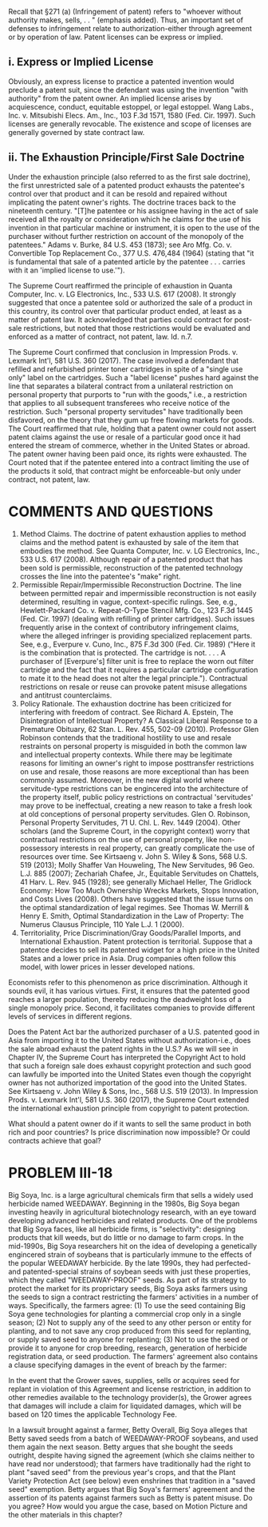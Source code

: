 
Recall that §271 (a) (Infringement of patent) refers to "whoever without authority makes, sells, . . " (emphasis added). Thus, an important set of defenses to infringement relate to authorization-either through agreement or by operation of law. Patent licenses can be express or implied.

## i. Express or Implied License

Obviously, an express license to practice a patented invention would preclude a patent suit, since the defendant was using the invention "with authority" from the patent owner. An implied license arises by acquiescence, conduct, equitable estoppel, or legal estoppel. Wang Labs., Inc. v. Mitsubishi Elecs. Am., Inc., 103 F.3d 1571, 1580 (Fed. Cir. 1997). Such licenses are generally revocable. The existence and scope of licenses are generally governed by state contract law.

## ii. The Exhaustion Principle/First Sale Doctrine

Under the exhaustion principle (also referred to as the first sale doctrine), the first unrestricted sale of a patented product exhausts the patentee's control over that product and it can be resold and repaired without implicating the patent owner's rights. The doctrine traces back to the nineteenth century. "[T]he patentee or his assignee having in the act of sale received all the royalty or consideration which he claims for the use of his invention in that particular machine or instrument, it is open to the use of the purchaser without further restriction on account of the monopoly of the patentees." Adams v. Burke, 84 U.S. 453 (1873); see Aro Mfg. Co. v. Convertible Top Replacement Co., 377 U.S. 476,484 (1964) (stating that "it is fundamental that sale of a patented article by the patentee . . . carries with it an 'implied license to use.'").

The Supreme Court reaffirmed the principle of exhaustion in Quanta Computer, Inc. v. LG Electronics, Inc., 533 U.S. 617 (2008). It strongly suggested that once a patentee sold or authorized the sale of a product in this country, its control over that particular product ended, at least as a matter of patent law. It acknowledged that parties could contract for post-sale restrictions, but noted that those restrictions would be evaluated and enforced as a matter of contract, not patent, law. Id. n.7.

The Supreme Court confirmed that conclusion in Impression Prods. v. Lexmark Int'l, 581 U.S. 360 (2017). The case involved a defendant that refilled and refurbished printer toner cartridges in spite of a "single use only" label on the cartridges. Such a "label license" pushes hard against the line that separates a bilateral contract from a unilateral restriction on personal property that purports to "run with the goods," i.e., a restriction that applies to all subsequent transferees who receive notice of the restriction. Such "personal property servitudes" have traditionally been disfavored, on the theory that they gum up free flowing markets for goods. The Court reaffirmed that rule, holding that a patent owner could not assert patent claims against the use or resale of a particular good once it had entered the stream of commerce, whether in the United States or abroad. The patent owner having been paid once, its rights were exhausted. The Court noted that if the patentee entered into a contract limiting the use of the products it sold, that contract might be enforceable-but only under contract, not patent, law.

# COMMENTS AND QUESTIONS 

1. Method Claims. The doctrine of patent exhaustion applies to method claims and the method patent is exhausted by sale of the item that embodies the method. See Quanta Computer, Inc. v. LG Electronics, Inc., 533 U.S. 617 (2008). Although repair of a patented product that has been sold is permissible, reconstruction of the patented technology crosses the line into the patentee's "make" right.
2. Permissible Repair/Impermissible Reconstruction Doctrine. The line between permitted repair and impermissible reconstruction is not easily determined, resulting in vague, context-specific rulings. See, e.g., Hewlett-Packard Co. v. Repeat-O-Type Stencil Mfg. Co., 123 F.3d 1445 (Fed. Cir. 1997) (dealing with refilling of printer cartridges). Such issues frequently arise in the context of contributory infringement claims, where the alleged infringer is providing specialized replacement parts. See, e.g., Everpure v. Cuno, Inc., 875 F.3d 300 (Fed. Cir. 1989) ("Here it is the combination that is protected. The cartridge is not. . . . A purchaser of [Everpure's] filter unit is free to replace the worn out filter cartridge and the fact that it requires a particular cartridge configuration to mate it to the head does not alter the legal principle."). Contractual restrictions on resale or reuse can provoke patent misuse allegations and antitrust counterclaims.
3. Policy Rationale. The exhaustion doctrine has been criticized for interfering with freedom of contract. See Richard A. Epstein, The Disintegration of Intellectual Property? A Classical Liberal Response to a Premature Obituary, 62 Stan. L. Rev. 455, 502-09 (2010). Professor Glen Robinson contends that the traditional hostility to use and resale restraints on personal property is misguided in both the common law and intellectual property contexts. While there may be legitimate reasons for limiting an owner's right to impose posttransfer restrictions on use and resale, those reasons are more exceptional than has been commonly assumed. Moreover, in the new digital world where servitude-type restrictions can be engincered into the architecture of the property itself, public policy restrictions on contractual 'servitudes' may prove to be ineffectual, creating a new reason to take a fresh look at old conceptions of personal property servitudes.
Glen O. Robinson, Personal Property Servitudes, 71 U. Chl. L. Rev. 1449 (2004).
Other scholars (and the Supreme Court, in the copyright context) worry that contractual restrictions on the use of personal property, like non-possessory interests in real property, can greatly complicate the use of resources over time. See Kirtsaeng v. John S. Wiley \& Sons, 568 U.S. 519 (2013); Molly Shaffer Van Houweling, The New Servitudes, 96 Geo. L.J. 885 (2007); Zechariah Chafee, Jr., Equitable Servitudes on Chattels, 41 Harv. L. Rev. 945 (1928); see generally Michael Heller, The Gridlock Economy: How Too Much Ownership Wrecks Markets, Stops Innovation, and Costs Lives (2008). Others have suggested that the issue turns on the optimal standardization of legal regimes. See Thomas W. Merrill \& Henry E. Smith, Optimal Standardization in the Law of Property: The Numerus Clausus Principle, 110 Yale L.J. 1 (2000).
4. Territoriality, Price Discrimination/Gray Goods/Parallel Imports, and International Exhaustion. Patent protection is territorial. Suppose that a patentce decides to sell its patented widget for a high price in the United States and a lower price in Asia. Drug companies often follow this model, with lower prices in lesser developed nations.

Economists refer to this phenomenon as price discrimination. Although it sounds evil, it has various virtues. First, it ensures that the patented good reaches a larger population, thereby reducing the deadweight loss of a single monopoly price. Second, it facilitates companies to provide different levels of services in different regions.

Does the Patent Act bar the authorized purchaser of a U.S. patented good in Asia from importing it to the United States without authorization-i.e., does the sale abroad exhaust the patent rights in the U.S.? As we will see in Chapter IV, the Supreme Court has interpreted the Copyright Act to hold that such a foreign sale does exhaust copyright protection and such good can lawfully be imported into the United States even though the copyright owner has not authorized importation of the good into the United States. See Kirtsaeng v. John Wiley \& Sons, Inc., 568 U.S. 519 (2013). In Impression Prods. v. Lexmark Int'l, 581 U.S. 360 (2017), the Supreme Court extended the international exhaustion principle from copyright to patent protection.

What should a patent owner do if it wants to sell the same product in both rich and poor countries? Is price discrimination now impossible? Or could contracts achieve that goal?

# PROBLEM III-18 

Big Soya, Inc. is a large agricultural chemicals firm that sells a widely used herbicide named WEEDAWAY. Beginning in the 1980s, Big Soya began investing heavily in agricultural biotechnology research, with an eye toward developing advanced herbicides and related products. One of the problems that Big Soya faces, like all herbicide firms, is "selectivity": designing products that kill weeds, but do little or no damage to farm crops. In the mid-1990s, Big Soya researchers hit on the idea of developing a genetically engincered strain of soybeans that is particularly immune to the effects of the popular WEEDAWAY herbicide. By the late 1990s, they had perfected-and patented-special strains of soybean seeds with just these properties, which they called "WEEDAWAY-PROOF" seeds. As part of its strategy to protect the market for its proprictary seeds, Big Soya asks farmers using the seeds to sign a contract restricting the farmers' activities in a number of ways. Specifically, the farmers agree: (1) To use the seed containing Big Soya gene technologies for planting a commercial crop only in a single season; (2) Not to supply any of the seed to any other person or entity for planting, and to not save any crop produced from this seed for replanting, or supply saved seed to anyone for replanting; (3) Not to use the seed or provide it to anyone for crop breeding, research, generation of herbicide registration data, or seed production. The farmers' agreement also contains a clause specifying damages in the event of breach by the farmer:

In the event that the Grower saves, supplies, sells or acquires seed for replant in violation of this Agreement and license restriction, in addition to other remedies available to the technology provider(s), the Grower agrees that damages will include a claim for liquidated damages, which will be based on 120 times the applicable Technology Fee.

In a lawsuit brought against a farmer, Betty Overall, Big Soya alleges that Betty saved seeds from a batch of WEEDAWAY-PROOF soybeans, and used them again the next season. Betty argues that she bought the seeds outright, despite having signed the agreement (which she claims neither to have read nor understood); that farmers have traditionally had the right to plant "saved seed" from the previous year's crops, and that the Plant Variety Protection Act (see below) even enshrines that tradition in a "saved seed" exemption. Betty argues that Big Soya's farmers' agreement and the assertion of its patents against farmers such as Betty is patent misuse. Do you agree? How would you argue the case, based on Motion Picture and the other materials in this chapter?
